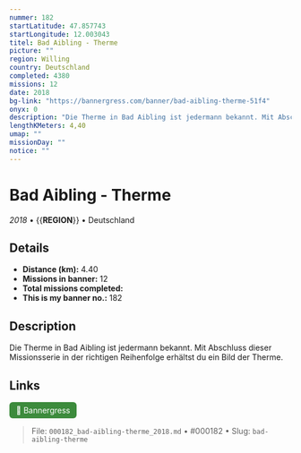 ```yaml
---
nummer: 182
startLatitude: 47.857743
startLongitude: 12.003043
titel: Bad Aibling - Therme
picture: ""
region: Willing
country: Deutschland
completed: 4380
missions: 12
date: 2018
bg-link: "https://bannergress.com/banner/bad-aibling-therme-51f4"
onyx: 0
description: "Die Therme in Bad Aibling ist jedermann bekannt. Mit Abschluss dieser Missionsserie in der richtigen Reihenfolge erhältst du ein Bild der Therme."
lengthKMeters: 4,40
umap: ""
missionDay: ""
notice: ""
---
```

# Bad Aibling - Therme

*2018* • {{__REGION__}} • Deutschland





## Details
- **Distance (km):** 4.40
- **Missions in banner:** 12
- **Total missions completed:** 
- **This is my banner no.:** 182



## Description
Die Therme in Bad Aibling ist jedermann bekannt. Mit Abschluss dieser Missionsserie in der richtigen Reihenfolge erhältst du ein Bild der Therme.



## Links
<a href="https://bannergress.com/banner/bad-aibling-therme-51f4" target="_blank" style="display:inline-block;margin-right:8px;padding:6px 12px;background:#3c8b3c;color:#fff;text-decoration:none;border-radius:6px;">🔗 Bannergress</a>



> File: `000182_bad-aibling-therme_2018.md` • #000182 • Slug: `bad-aibling-therme`
